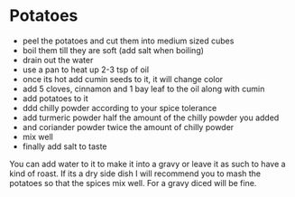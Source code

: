 # Potatoes

- peel the potatoes and cut them into medium sized cubes
- boil them till they are soft (add salt when boiling)
- drain out the water
- use a pan to heat up 2-3 tsp of oil
- once its hot add cumin seeds to it, it will change color
- add 5 cloves, cinnamon and 1 bay leaf to the oil along with cumin
- add potatoes to it
- ddd chilly powder according to your spice tolerance
- add turmeric powder half the amount of the chilly powder you added
- and coriander powder twice the amount of chilly powder
- mix well
- finally add salt to taste

You can add water to it to make it into a gravy or leave it as such to have a kind of roast.
If its a dry side dish I will recommend you to mash the potatoes so that the spices mix well.
For a gravy diced will be fine.
